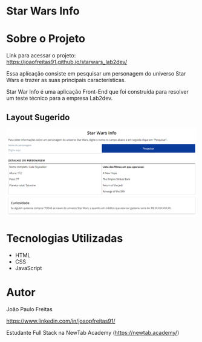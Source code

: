 # Star Wars Info

# Sobre o Projeto

Link para acessar o projeto: https://joaofreitas91.github.io/starwars_lab2dev/

Essa aplicação consiste em pesquisar um personagem do universo Star Wars e trazer as suas principais características.

Star War Info é uma aplicação Front-End que foi construída para resolver um teste técnico para a empresa Lab2dev.

## Layout Sugerido

![Web](https://github.com/joaofreitas91/starwars_lab2dev/blob/main/assets/Layout.png?raw=true)

# Tecnologias Utilizadas

- HTML
- CSS
- JavaScript

# Autor

 João Paulo Freitas 
 
 https://www.linkedin.com/in/joaopfreitas91/ 
 
 Estudante Full Stack na NewTab Academy (https://newtab.academy/) 
